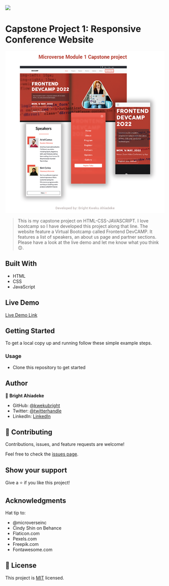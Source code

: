 ![](https://img.shields.io/badge/Microverse-blueviolet)

# Capstone Project 1: Responsive Conference Website

![screenshot](./images/html-capstone.png)

> This is my capstone project on HTML-CSS-JAVASCRIPT. I love bootcamp so I have developed this project along that line. The website feature a Virtual Bootcamp called Frontend DevCAMP. It features a list of speakers, an about us page and partner sections. Please have a look at the live demo and let me know what you think 😊.

## Built With

- HTML
- CSS
- JavaScript

## Live Demo

[Live Demo Link](https://kwekubright.github.io/portfolio/)

## Getting Started

To get a local copy up and running follow these simple example steps.

### Usage

- Clone this repository to get started

## Author

👤 **Bright Ahiadeke**

- GitHub: [@kwekubright](https://github.com/kwekubright)
- Twitter: [@twitterhandle](https://twitter.com/kwekubright_)
- LinkedIn: [LinkedIn](https://linkedin.com/in/kwekubright)


## 🤝 Contributing

Contributions, issues, and feature requests are welcome!

Feel free to check the [issues page](../../issues/).

## Show your support

Give a ⭐️ if you like this project!

## Acknowledgments

 Hat tip to:
- @microverseinc
-  Cindy Shin on Behance
- Flaticon.com
- Pexels.com
- Freepik.com
- Fontawesome.com


## 📝 License

This project is [MIT](./MIT.md) licensed.